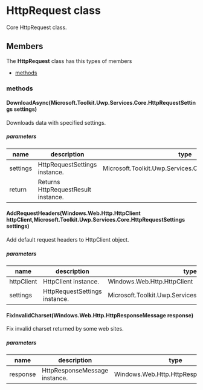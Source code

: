 
# HttpRequest class

Core HttpRequest class.

## Members

The **HttpRequest** class has this types of members

* [methods](#methods)

### methods

#### DownloadAsync(Microsoft.Toolkit.Uwp.Services.Core.HttpRequestSettings settings)

Downloads data with specified settings.

##### parameters



| name | description | type |
| --- | --- | --- |
| settings | HttpRequestSettings instance. | Microsoft.Toolkit.Uwp.Services.Core.HttpRequestSettings |
| return |Returns HttpRequestResult instance. |

#### AddRequestHeaders(Windows.Web.Http.HttpClient httpClient,Microsoft.Toolkit.Uwp.Services.Core.HttpRequestSettings settings)

Add default request headers to HttpClient object.

##### parameters



| name | description | type |
| --- | --- | --- |
| httpClient | HttpClient instance. | Windows.Web.Http.HttpClient |
| settings | HttpRequestSettings instance. | Microsoft.Toolkit.Uwp.Services.Core.HttpRequestSettings |

#### FixInvalidCharset(Windows.Web.Http.HttpResponseMessage response)

Fix invalid charset returned by some web sites.

##### parameters



| name | description | type |
| --- | --- | --- |
| response | HttpResponseMessage instance. | Windows.Web.Http.HttpResponseMessage |
